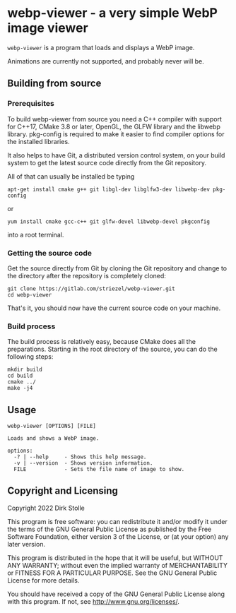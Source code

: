 # webp-viewer - a very simple WebP image viewer

`webp-viewer` is a program that loads and displays a WebP image.

Animations are currently not supported, and probably never will be.

## Building from source

### Prerequisites

To build webp-viewer from source you need a C++ compiler with support for C++17,
CMake 3.8 or later, OpenGL, the GLFW library and the libwebp library.
pkg-config is required to make it easier to find compiler options for the
installed libraries.

It also helps to have Git, a distributed version control system, on your build
system to get the latest source code directly from the Git repository.

All of that can usually be installed be typing

    apt-get install cmake g++ git libgl-dev libglfw3-dev libwebp-dev pkg-config

or

    yum install cmake gcc-c++ git glfw-devel libwebp-devel pkgconfig

into a root terminal.

### Getting the source code

Get the source directly from Git by cloning the Git repository and change to
the directory after the repository is completely cloned:

    git clone https://gitlab.com/striezel/webp-viewer.git
    cd webp-viewer

That's it, you should now have the current source code on your machine.

### Build process

The build process is relatively easy, because CMake does all the preparations.
Starting in the root directory of the source, you can do the following steps:

    mkdir build
    cd build
    cmake ../
    make -j4

## Usage

```
webp-viewer [OPTIONS] [FILE]

Loads and shows a WebP image.

options:
  -? | --help     - Shows this help message.
  -v | --version  - Shows version information.
  FILE            - Sets the file name of image to show.
```

## Copyright and Licensing

Copyright 2022  Dirk Stolle

This program is free software: you can redistribute it and/or modify
it under the terms of the GNU General Public License as published by
the Free Software Foundation, either version 3 of the License, or
(at your option) any later version.

This program is distributed in the hope that it will be useful,
but WITHOUT ANY WARRANTY; without even the implied warranty of
MERCHANTABILITY or FITNESS FOR A PARTICULAR PURPOSE.  See the
GNU General Public License for more details.

You should have received a copy of the GNU General Public License
along with this program.  If not, see <http://www.gnu.org/licenses/>.
